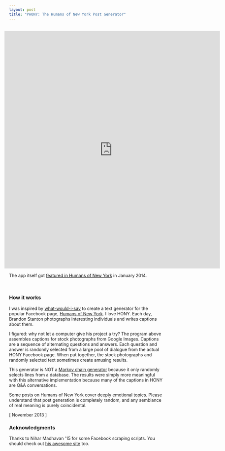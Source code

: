 ```yaml
---
layout: post
title: "PHONY: The Humans of New York Post Generator"
---
```


<br />

<iframe style="margin-left:-15px;" frameBorder="0" src="http://phonyapp.herokuapp.com/" width="700px" height="770px"></iframe> 

The app itself got <a target="_blank" href="https://www.facebook.com/humansofnewyork/photos/a.102107073196735.4429.102099916530784/586050984802339/?type=1">featured in Humans of New York</a> in January 2014.

<br />

### How it works

I was inspired by [what-would-i-say](http://what-would-i-say.com/) to create a text generator for the popular Facebook page, [Humans of New York](https://www.facebook.com/humansofnewyork). I love HONY. Each day, Brandon Stanton photographs interesting individuals and writes captions about them.

I figured: why not let a computer give his project a try? The program above assembles captions for stock photographs from Google Images. Captions are a sequence of alternating questions and answers. Each question and answer is randomly selected from a large pool of dialogue from the actual HONY Facebook page. When put together, the stock photographs and randomly selected text sometimes create amusing results.

This generator is NOT a [Markov chain generator](http://en.wikipedia.org/wiki/Markov_chain#Markov_text_generators) because it only randomly selects lines from a database. The results were simply more meaningful with this alternative implementation because many of the captions in HONY are Q&A conversations.

Some posts on Humans of New York cover deeply emotional topics. Please understand that post generation is completely random, and any semblance of real meaning is purely coincidental.

[ November 2013 ]

### Acknowledgments

Thanks to Nihar Madhavan '15 for some Facebook scraping scripts. You should check out [his awesome site](http://www.princeton.edu/~madhavan/) too.